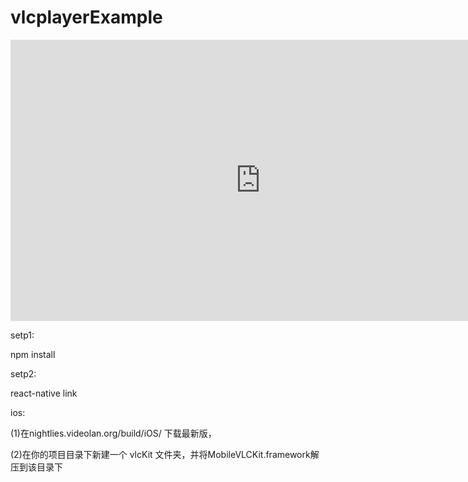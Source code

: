 # vlcplayerExample
<iframe 
    height=450 
    width=800 
    src="http://player.youku.com/embed/XMzMxMjE0MjY4NA==" 
    frameborder=0 
    allowfullscreen>
</iframe>
  

setp1:

  npm install
  
  
setp2:

  react-native link
  

ios: 

(1)在nightlies.videolan.org/build/iOS/ 下载最新版，

(2)在你的项目目录下新建一个 vlcKit 文件夹，并将MobileVLCKit.framework解压到该目录下

